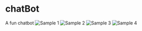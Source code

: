 # chatBot
A fun chatbot
![Sample 1](https://user-images.githubusercontent.com/79119888/148450385-214fcbbf-d3d6-444f-8a4b-7b5895c6e21a.jpg)
![Sample 2](https://user-images.githubusercontent.com/79119888/148450402-694d01df-bfb2-4df1-affb-f0039dff6205.jpg)
![Sample 3](https://user-images.githubusercontent.com/79119888/148450409-3e74fef8-febb-4211-83f7-d37ad38cf776.jpg)
![Sample 4](https://user-images.githubusercontent.com/79119888/148450416-d462f44e-2702-4538-844c-6f0fc9051825.jpg)
